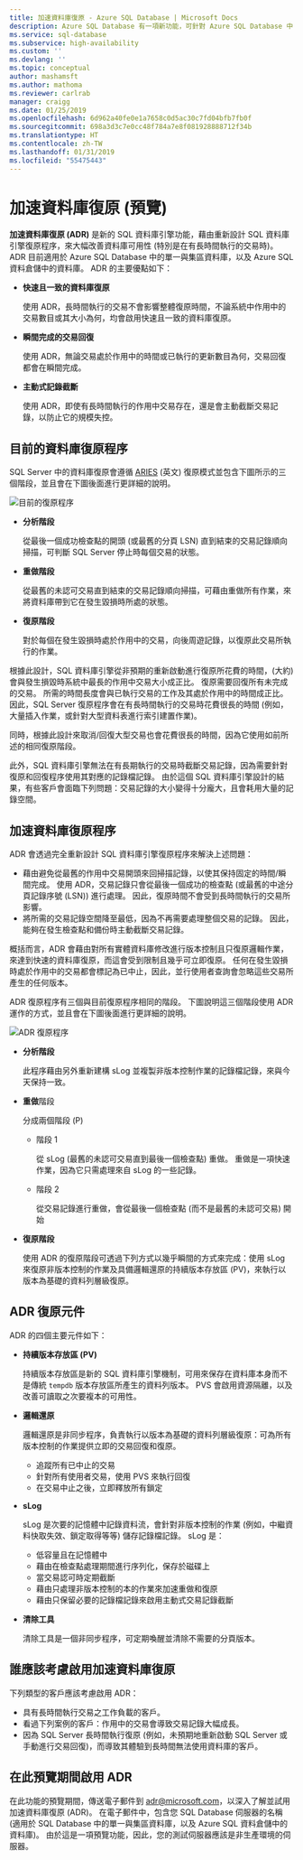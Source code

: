 ```yaml
---
title: 加速資料庫復原 - Azure SQL Database | Microsoft Docs
description: Azure SQL Database 有一項新功能，可針對 Azure SQL Database 中的單一與集區資料庫，以及 Azure SQL 資料倉儲中的資料庫，提供快速且一致的資料庫復原、瞬間完成的交易回復，以及主動式記錄截斷。
ms.service: sql-database
ms.subservice: high-availability
ms.custom: ''
ms.devlang: ''
ms.topic: conceptual
author: mashamsft
ms.author: mathoma
ms.reviewer: carlrab
manager: craigg
ms.date: 01/25/2019
ms.openlocfilehash: 6d962a40fe0e1a7658c0d5ac30c7fd04bfb7fb0f
ms.sourcegitcommit: 698a3d3c7e0cc48f784a7e8f081928888712f34b
ms.translationtype: HT
ms.contentlocale: zh-TW
ms.lasthandoff: 01/31/2019
ms.locfileid: "55475443"
---
```

# <a name="accelerated-database-recovery-preview"></a>加速資料庫復原 (預覽)

**加速資料庫復原 (ADR)** 是新的 SQL 資料庫引擎功能，藉由重新設計 SQL 資料庫引擎復原程序，來大幅改善資料庫可用性 (特別是在有長時間執行的交易時)。 ADR 目前適用於 Azure SQL Database 中的單一與集區資料庫，以及 Azure SQL 資料倉儲中的資料庫。 ADR 的主要優點如下：

- **快速且一致的資料庫復原**

  使用 ADR，長時間執行的交易不會影響整體復原時間，不論系統中作用中的交易數目或其大小為何，均會啟用快速且一致的資料庫復原。

- **瞬間完成的交易回復**

  使用 ADR，無論交易處於作用中的時間或已執行的更新數目為何，交易回復都會在瞬間完成。

- **主動式記錄截斷**

  使用 ADR，即使有長時間執行的作用中交易存在，還是會主動截斷交易記錄，以防止它的規模失控。

## <a name="the-current-database-recovery-process"></a>目前的資料庫復原程序

SQL Server 中的資料庫復原會遵循 [ARIES](https://people.eecs.berkeley.edu/~brewer/cs262/Aries.pdf) \(英文\) 復原模式並包含下圖所示的三個階段，並且會在下圖後面進行更詳細的說明。

![目前的復原程序](./media/sql-database-accelerated-database-recovery/current-recovery-process.png)

- **分析階段**

  從最後一個成功檢查點的開頭 (或最舊的分頁 LSN) 直到結束的交易記錄順向掃描，可判斷 SQL Server 停止時每個交易的狀態。

- **重做階段**

  從最舊的未認可交易直到結束的交易記錄順向掃描，可藉由重做所有作業，來將資料庫帶到它在發生毀損時所處的狀態。

- **復原階段**

  對於每個在發生毀損時處於作用中的交易，向後周遊記錄，以復原此交易所執行的作業。

根據此設計，SQL 資料庫引擎從非預期的重新啟動進行復原所花費的時間，(大約) 會與發生損毀時系統中最長的作用中交易大小成正比。 復原需要回復所有未完成的交易。 所需的時間長度會與已執行交易的工作及其處於作用中的時間成正比。 因此，SQL Server 復原程序會在有長時間執行的交易時花費很長的時間 (例如，大量插入作業，或針對大型資料表進行索引建置作業)。

同時，根據此設計來取消/回復大型交易也會花費很長的時間，因為它使用如前所述的相同復原階段。

此外，SQL 資料庫引擎無法在有長期執行的交易時截斷交易記錄，因為需要針對復原和回復程序使用其對應的記錄檔記錄。 由於這個 SQL 資料庫引擎設計的結果，有些客戶會面臨下列問題：交易記錄的大小變得十分龐大，且會耗用大量的記錄空間。

## <a name="the-accelerated-database-recovery-process"></a>加速資料庫復原程序

ADR 會透過完全重新設計 SQL 資料庫引擎復原程序來解決上述問題：

- 藉由避免從最舊的作用中交易開頭來回掃描記錄，以使其保持固定的時間/瞬間完成。 使用 ADR，交易記錄只會從最後一個成功的檢查點 (或最舊的中途分頁記錄序號 (LSN)) 進行處理。 因此，復原時間不會受到長時間執行的交易所影響。
- 將所需的交易記錄空間降至最低，因為不再需要處理整個交易的記錄。 因此，能夠在發生檢查點和備份時主動截斷交易記錄。

概括而言，ADR 會藉由對所有實體資料庫修改進行版本控制且只復原邏輯作業，來達到快速的資料庫復原，而這會受到限制且幾乎可立即復原。 任何在發生毀損時處於作用中的交易都會標記為已中止，因此，並行使用者查詢會忽略這些交易所產生的任何版本。

ADR 復原程序有三個與目前復原程序相同的階段。 下圖說明這三個階段使用 ADR 運作的方式，並且會在下圖後面進行更詳細的說明。

![ADR 復原程序](./media/sql-database-accelerated-database-recovery/adr-recovery-process.png)

- **分析階段**

  此程序藉由另外重新建構 sLog 並複製非版本控制作業的記錄檔記錄，來與今天保持一致。
- **重做**階段

  分成兩個階段 (P)
  - 階段 1

      從 sLog (最舊的未認可交易直到最後一個檢查點) 重做。 重做是一項快速作業，因為它只需處理來自 sLog 的一些記錄。
  - 階段 2

     從交易記錄進行重做，會從最後一個檢查點 (而不是最舊的未認可交易) 開始
- **復原階段**

   使用 ADR 的復原階段可透過下列方式以幾乎瞬間的方式來完成：使用 sLog 來復原非版本控制的作業及具備邏輯還原的持續版本存放區 (PV)，來執行以版本為基礎的資料列層級復原。

## <a name="adr-recovery-components"></a>ADR 復原元件

ADR 的四個主要元件如下：

- **持續版本存放區 (PV)**

  持續版本存放區是新的 SQL 資料庫引擎機制，可用來保存在資料庫本身而不是傳統 `tempdb` 版本存放區所產生的資料列版本。 PVS 會啟用資源隔離，以及改善可讀取之次要複本的可用性。

- **邏輯還原**

  邏輯還原是非同步程序，負責執行以版本為基礎的資料列層級復原：可為所有版本控制的作業提供立即的交易回復和復原。

  - 追蹤所有已中止的交易
  - 針對所有使用者交易，使用 PVS 來執行回復
  - 在交易中止之後，立即釋放所有鎖定

- **sLog**

  sLog 是次要的記憶體中記錄資料流，會針對非版本控制的作業 (例如，中繼資料快取失效、鎖定取得等等) 儲存記錄檔記錄。 sLog 是：

  - 低容量且在記憶體中
  - 藉由在檢查點處理期間進行序列化，保存於磁碟上
  - 當交易認可時定期截斷
  - 藉由只處理非版本控制的本的作業來加速重做和復原  
  - 藉由只保留必要的記錄檔記錄來啟用主動式交易記錄截斷

- **清除工具**

  清除工具是一個非同步程序，可定期喚醒並清除不需要的分頁版本。

## <a name="who-should-consider-accelerated-database-recovery"></a>誰應該考慮啟用加速資料庫復原

下列類型的客戶應該考慮啟用 ADR：

- 具有長時間執行交易之工作負載的客戶。
- 看過下列案例的客戶：作用中的交易會導致交易記錄大幅成長。  
- 因為 SQL Server 長時間執行復原 (例如，未預期地重新啟動 SQL Server 或手動進行交易回復)，而導致其體驗到長時間無法使用資料庫的客戶。

## <a name="to-enable-adr-during-this-preview-period"></a>在此預覽期間啟用 ADR

在此功能的預覽期間，傳送電子郵件到 [adr@microsoft.com](mailto:adr@microsoft.com)，以深入了解並試用加速資料庫復原 (ADR)。 在電子郵件中，包含您 SQL Database 伺服器的名稱 (適用於 SQL Database 中的單一與集區資料庫，以及 Azure SQL 資料倉儲中的資料庫)。 由於這是一項預覽功能，因此，您的測試伺服器應該是非生產環境的伺服器。
